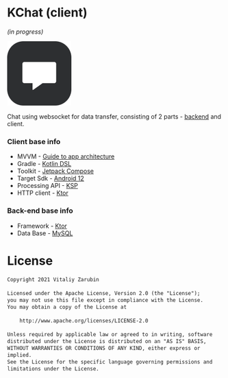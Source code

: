 KChat (client)
===================
_(in progress)_

![picture](data/preview.png)

Chat using websocket for data transfer, consisting of 2 parts - [backend](https://github.com/keygenqt/api-KChat) and client.

### Client base info
* MVVM - [Guide to app architecture](https://developer.android.com/jetpack/guide)
* Gradle - [Kotlin DSL](https://docs.gradle.org/current/userguide/kotlin_dsl.html)
* Toolkit - [Jetpack Compose](https://developer.android.com/jetpack/compose)
* Target Sdk - [Android 12](https://developer.android.com/about/versions/12)
* Processing API - [KSP](https://github.com/google/ksp)
* HTTP client - [Ktor](https://ktor.io/)

### Back-end base info
* Framework - [Ktor](https://ktor.io/)
* Data Base - [MySQL](https://www.mysql.com/)

# License

```
Copyright 2021 Vitaliy Zarubin

Licensed under the Apache License, Version 2.0 (the "License");
you may not use this file except in compliance with the License.
You may obtain a copy of the License at

    http://www.apache.org/licenses/LICENSE-2.0

Unless required by applicable law or agreed to in writing, software
distributed under the License is distributed on an "AS IS" BASIS,
WITHOUT WARRANTIES OR CONDITIONS OF ANY KIND, either express or implied.
See the License for the specific language governing permissions and
limitations under the License.
```